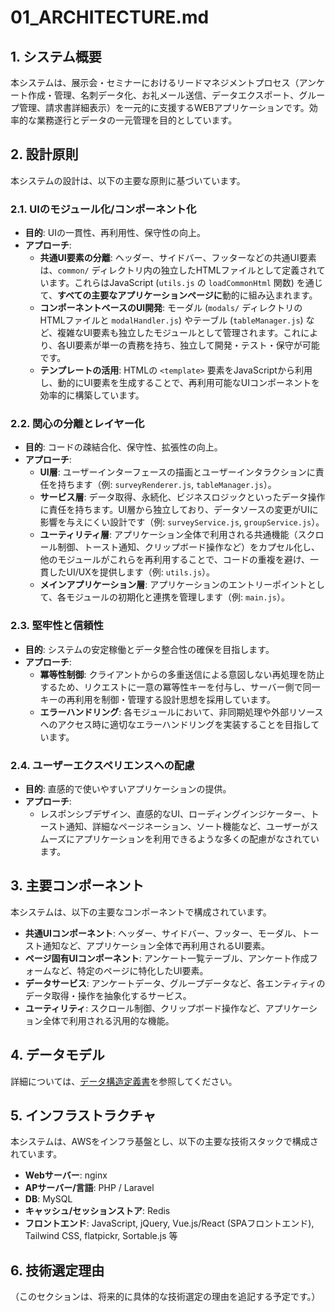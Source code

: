 # 01_ARCHITECTURE.md

## 1. システム概要

本システムは、展示会・セミナーにおけるリードマネジメントプロセス（アンケート作成・管理、名刺データ化、お礼メール送信、データエクスポート、グループ管理、請求書詳細表示）を一元的に支援するWEBアプリケーションです。効率的な業務遂行とデータの一元管理を目的としています。

## 2. 設計原則

本システムの設計は、以下の主要な原則に基づいています。

### 2.1. UIのモジュール化/コンポーネント化

*   **目的**: UIの一貫性、再利用性、保守性の向上。
*   **アプローチ**:
    *   **共通UI要素の分離**: ヘッダー、サイドバー、フッターなどの共通UI要素は、`common/` ディレクトリ内の独立したHTMLファイルとして定義されています。これらはJavaScript (`utils.js` の `loadCommonHtml` 関数) を通じて、**すべての主要なアプリケーションページに**動的に組み込まれます。
    *   **コンポーネントベースのUI開発**: モーダル (`modals/` ディレクトリのHTMLファイルと `modalHandler.js`) やテーブル (`tableManager.js`) など、複雑なUI要素も独立したモジュールとして管理されます。これにより、各UI要素が単一の責務を持ち、独立して開発・テスト・保守が可能です。
    *   **テンプレートの活用**: HTMLの `<template>` 要素をJavaScriptから利用し、動的にUI要素を生成することで、再利用可能なUIコンポーネントを効率的に構築しています。

### 2.2. 関心の分離とレイヤー化

*   **目的**: コードの疎結合化、保守性、拡張性の向上。
*   **アプローチ**:
    *   **UI層**: ユーザーインターフェースの描画とユーザーインタラクションに責任を持ちます（例: `surveyRenderer.js`, `tableManager.js`）。
    *   **サービス層**: データ取得、永続化、ビジネスロジックといったデータ操作に責任を持ちます。UI層から独立しており、データソースの変更がUIに影響を与えにくい設計です（例: `surveyService.js`, `groupService.js`）。
    *   **ユーティリティ層**: アプリケーション全体で利用される共通機能（スクロール制御、トースト通知、クリップボード操作など）をカプセル化し、他のモジュールがこれらを再利用することで、コードの重複を避け、一貫したUI/UXを提供します（例: `utils.js`）。
    *   **メインアプリケーション層**: アプリケーションのエントリーポイントとして、各モジュールの初期化と連携を管理します（例: `main.js`）。

### 2.3. 堅牢性と信頼性

*   **目的**: システムの安定稼働とデータ整合性の確保を目指します。
*   **アプローチ**:
    *   **冪等性制御**: クライアントからの多重送信による意図しない再処理を防止するため、リクエストに一意の冪等性キーを付与し、サーバー側で同一キーの再利用を制御・管理する設計思想を採用しています。
    *   **エラーハンドリング**: 各モジュールにおいて、非同期処理や外部リソースへのアクセス時に適切なエラーハンドリングを実装することを目指しています。

### 2.4. ユーザーエクスペリエンスへの配慮

*   **目的**: 直感的で使いやすいアプリケーションの提供。
*   **アプローチ**:
    *   レスポンシブデザイン、直感的なUI、ローディングインジケーター、トースト通知、詳細なページネーション、ソート機能など、ユーザーがスムーズにアプリケーションを利用できるような多くの配慮がなされています。

## 3. 主要コンポーネント

本システムは、以下の主要なコンポーネントで構成されています。

*   **共通UIコンポーネント**: ヘッダー、サイドバー、フッター、モーダル、トースト通知など、アプリケーション全体で再利用されるUI要素。
*   **ページ固有UIコンポーネント**: アンケート一覧テーブル、アンケート作成フォームなど、特定のページに特化したUI要素。
*   **データサービス**: アンケートデータ、グループデータなど、各エンティティのデータ取得・操作を抽象化するサービス。
*   **ユーティリティ**: スクロール制御、クリップボード操作など、アプリケーション全体で利用される汎用的な機能。

## 4. データモデル

詳細については、[データ構造定義書](architecture/02_data_model.md)を参照してください。

## 5. インフラストラクチャ

本システムは、AWSをインフラ基盤とし、以下の主要な技術スタックで構成されています。

*   **Webサーバー**: nginx
*   **APサーバー/言語**: PHP / Laravel
*   **DB**: MySQL
*   **キャッシュ/セッションストア**: Redis
*   **フロントエンド**: JavaScript, jQuery, Vue.js/React (SPAフロントエンド), Tailwind CSS, flatpickr, Sortable.js 等

## 6. 技術選定理由

（このセクションは、将来的に具体的な技術選定の理由を追記する予定です。）
